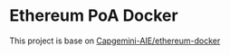# Ethereum PoA Docker

This project is base on [Capgemini-AIE/ethereum-docker](https://github.com/Capgemini-AIE/ethereum-docker/issues)

